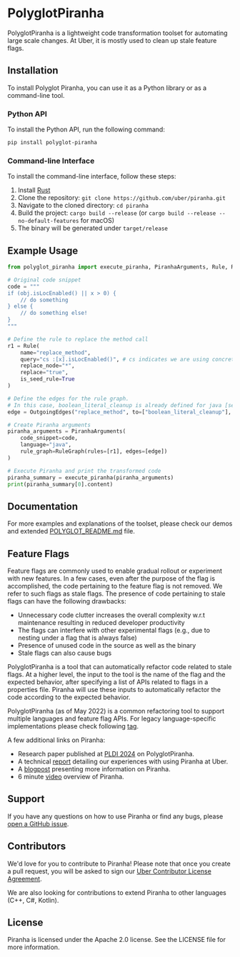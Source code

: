 # PolyglotPiranha

PolyglotPiranha is a lightweight code transformation toolset for automating large scale changes. At Uber, it is mostly used to clean up stale feature flags.


## Installation

To install Polyglot Piranha, you can use it as a Python library or as a command-line tool.

### Python API

To install the Python API, run the following command:

```bash
pip install polyglot-piranha
```

### Command-line Interface

To install the command-line interface, follow these steps:

1. Install [Rust](https://www.rust-lang.org/tools/install)
2. Clone the repository: `git clone https://github.com/uber/piranha.git`
3. Navigate to the cloned directory: `cd piranha`
4. Build the project: `cargo build --release` (or `cargo build --release --no-default-features` for macOS)
5. The binary will be generated under `target/release`

## Example Usage

```python
from polyglot_piranha import execute_piranha, PiranhaArguments, Rule, RuleGraph, OutgoingEdges

# Original code snippet
code = """
if (obj.isLocEnabled() || x > 0) {
    // do something
} else {
    // do something else!
}
"""

# Define the rule to replace the method call
r1 = Rule(
    name="replace_method",
    query="cs :[x].isLocEnabled()", # cs indicates we are using concrete syntax
    replace_node="*",
    replace="true",
    is_seed_rule=True
)

# Define the edges for the rule graph. 
# In this case, boolean_literal_cleanup is already defined for java [see src/cleanup_rules]
edge = OutgoingEdges("replace_method", to=["boolean_literal_cleanup"], scope="parent")

# Create Piranha arguments
piranha_arguments = PiranhaArguments(
    code_snippet=code,
    language="java",
    rule_graph=RuleGraph(rules=[r1], edges=[edge])
)

# Execute Piranha and print the transformed code
piranha_summary = execute_piranha(piranha_arguments)
print(piranha_summary[0].content)
```


## Documentation

For more examples and explanations of the toolset, please check our demos and extended [POLYGLOT_README.md](POLYGLOT_README.md) file.


## Feature Flags


Feature flags are commonly used to enable gradual rollout or experiment with new features. In a few cases, even after the purpose of the flag is accomplished, the code pertaining to the feature flag is not removed. We refer to such flags as stale flags. The presence of code pertaining to stale flags can have the following drawbacks: 
- Unnecessary code clutter increases the overall complexity w.r.t maintenance resulting in reduced developer productivity 
- The flags can interfere with other experimental flags (e.g., due to nesting under a flag that is always false)
- Presence of unused code in the source as well as the binary 
- Stale flags can also cause bugs 

PolyglotPiranha is a tool that can automatically refactor code related to stale flags. At a higher level, the input to the tool is the name of the flag and the expected behavior, after specifying a list of APIs related to flags in a properties file. Piranha will use these inputs to automatically refactor the code according to the expected behavior.

PolyglotPiranha (as of May 2022) is a common refactoring tool to support multiple languages and feature flag APIs.
For legacy language-specific implementations please check following [tag](https://github.com/uber/piranha/releases/tag/last-version-having-legacy-piranha).



A few additional links on Piranha: 

- Research paper published at [PLDI 2024](https://dl.acm.org/doi/10.1145/3656429) on PolyglotPiranha.
- A technical [report](report.pdf) detailing our experiences with using Piranha at Uber.
- A [blogpost](https://eng.uber.com/piranha/) presenting more information on Piranha. 
- 6 minute [video](https://www.youtube.com/watch?v=V5XirDs6LX8&feature=emb_logo) overview of Piranha.

## Support

If you have any questions on how to use Piranha or find any bugs, please [open a GitHub issue](https://github.com/uber/piranha/issues).

## Contributors

We'd love for you to contribute to Piranha!  Please note that once
you create a pull request, you will be asked to sign our [Uber Contributor License Agreement](https://cla-assistant.io/uber/piranha).

We are also looking for contributions to extend Piranha to other languages (C++, C#, Kotlin). 

## License
Piranha is licensed under the Apache 2.0 license.  See the LICENSE file for more information.
